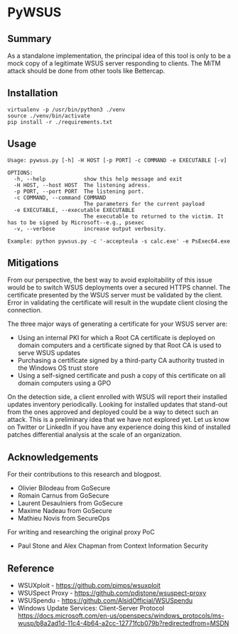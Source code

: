 # PyWSUS


## Summary
As a standalone implementation, the principal idea of this tool is only to be a mock copy of a legitimate WSUS server responding to clients. The MiTM attack should be done from other tools like Bettercap.

## Installation
```
virtualenv -p /usr/bin/python3 ./venv
source ./venv/bin/activate
pip install -r ./requirements.txt
```

## Usage
```
Usage: pywsus.py [-h] -H HOST [-p PORT] -c COMMAND -e EXECUTABLE [-v]

OPTIONS:
  -h, --help            show this help message and exit
  -H HOST, --host HOST  The listening adress.
  -p PORT, --port PORT  The listening port.
  -c COMMAND, --command COMMAND
                        The parameters for the current payload
  -e EXECUTABLE, --executable EXECUTABLE
                        The executable to returned to the victim. It has to be signed by Microsoft--e.g., psexec
  -v, --verbose         increase output verbosity.

Example: python pywsus.py -c '-accepteula -s calc.exe' -e PsExec64.exe
```

## Mitigations
From our perspective, the best way to avoid exploitability of this issue would be to switch WSUS deployments over a secured HTTPS channel. The certificate presented by the WSUS server must be validated by the client. Error in validating the certificate will result in the wupdate client closing the connection.

The three major ways of generating a certificate for your WSUS server are:
- Using an internal PKI for which a Root CA certificate is deployed on domain computers and a certificate signed by that Root CA is used to serve WSUS updates
- Purchasing a certificate signed by a third-party CA authority trusted in the Windows OS trust store
- Using a self-signed certificate and push a copy of this certificate on all domain computers using a GPO

On the detection side, a client enrolled with WSUS will report their installed updates inventory periodically. Looking for installed updates that stand-out from the ones approved and deployed could be a way to detect such an attack. This is a preliminary idea that we have not explored yet. Let us know on Twitter or LinkedIn if you have any experience doing this kind of installed patches differential analysis at the scale of an organization.

## Acknowledgements
For their contributions to this research and blogpost.
* Olivier Bilodeau from GoSecure
* Romain Carnus from GoSecure 
* Laurent Desaulniers from GoSecure 
* Maxime Nadeau from GoSecure 
* Mathieu Novis from SecureOps

For writing and researching the original proxy PoC
* Paul Stone and Alex Chapman from Context Information Security

## Reference
* WSUXploit - https://github.com/pimps/wsuxploit
* WSUSpect Proxy - https://github.com/pdjstone/wsuspect-proxy
* WSUSpendu - https://github.com/AlsidOfficial/WSUSpendu
* Windows Update Services: Client-Server Protocol
https://docs.microsoft.com/en-us/openspecs/windows_protocols/ms-wusp/b8a2ad1d-11c4-4b64-a2cc-12771fcb079b?redirectedfrom=MSDN
